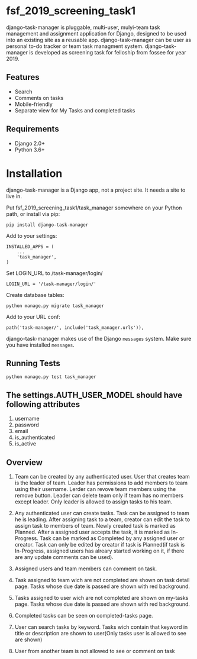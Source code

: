 # fsf_2019_screening_task1

django-task-manager is pluggable, multi-user, mulyi-team task management
and assignment application for Django, designed to be used into an existing site as a reusable app.
django-task-manager can be user as personal to-do tracker or team task managment system.
django-task-manager is developed as screening task for felloship from fossee for year 2019.

## Features

* Search
* Comments on tasks
* Mobile-friendly
* Separate view for My Tasks and completed tasks

## Requirements

* Django 2.0+
* Python 3.6+

# Installation

django-task-manager is a Django app, not a project site. It needs a site to live in.

Put fsf_2019_screening_task1/task_manager somewhere on your Python path, or install via pip:

    pip install django-task-manager

Add to your settings:

    INSTALLED_APPS = (
        ...
        'task_manager',
    )

Set LOGIN_URL to /task-manager/login/

    LOGIN_URL = '/task-manager/login/'

Create database tables:

    python manage.py migrate task_manager

Add to your URL conf:

    path('task-manager/', include('task_manager.urls')),

django-task-manager makes use of the Django `messages` system. Make sure you have installed `messages`.

## Running Tests

    python manage.py test task_manager
    
## The settings.AUTH_USER_MODEL should have following attributes
1. username
2. password
3. email
4. is_authenticated
5. is_active

## Overview

1. Team can be created by any authenticated user. User that creates team is the leader of team.
   Leader has permissions to add members to team using their username.
   Lerder can revove team members using the remove button.
   Leader can delete team only if team has no members except leader.
   Only leader is allowed to assign tasks to his team.

2. Any authenticated user can create tasks. Task can be assigned to team he is leading.
   After assigning task to a team, creator can edit the task to assign task to members of team.
   Newly created task is marked as Planned. After a assigned user accepts the task, it is marked as In-Progress.
   Task can be marked as Completed by any assigned user or creator.
   Task can only be edited by creator if task is Planned(if task is In-Progress, assigned users has alreary started working on it, if there are any update comments can be used).

3. Assigned users and team members can comment on task.

4. Task assigned to team wich are not completed are shown on task detail page.
   Tasks whose due date is passed are shown with red background.

5. Tasks assigned to user wich are not completed are shown on my-tasks page.
   Tasks whose due date is passed are shown with red background.

6. Completed tasks can be seen on completed-tasks page.

7. User can search tasks by keyword.
   Tasks wich contain that keyword in title or description are shown to user(Only tasks user is allowed to see are shown)

8. User from another team is not allowed to see or comment on task
